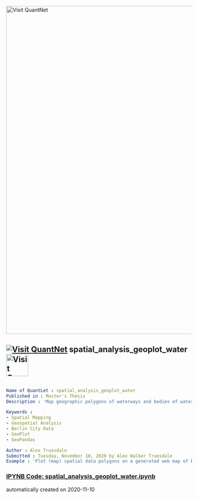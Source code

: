 [<img src="https://github.com/QuantLet/Styleguide-and-FAQ/blob/master/pictures/banner.png" width="888" alt="Visit QuantNet">](http://quantlet.de/)

## [<img src="https://github.com/QuantLet/Styleguide-and-FAQ/blob/master/pictures/qloqo.png" alt="Visit QuantNet">](http://quantlet.de/) **spatial_analysis_geoplot_water** [<img src="https://github.com/QuantLet/Styleguide-and-FAQ/blob/master/pictures/QN2.png" width="60" alt="Visit QuantNet 2.0">](http://quantlet.de/)

```yaml

Name of QuantLet : spatial_analysis_geoplot_water
Published in : Master's Thesis
Description : 'Map geographic polygons of waterways and bodies of water in the city of Berlin (data from Berlin Senate)'

Keywords :
- Spatial Mapping
- Geospatial Analysis
- Berlin City Data
- GeoPlot
- GeoPandas

Author : Alex Truesdale
Submitted : Tuesday, November 10, 2020 by Alex Walker Truesdale
Example : 'Plot (map) spatial data polygons on a generated web map of Berlin.'

```

### [IPYNB Code: spatial_analysis_geoplot_water.ipynb](spatial_analysis_geoplot_water.ipynb)


automatically created on 2020-11-10